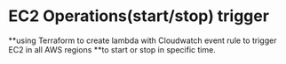 # EC2 Operations(start/stop) trigger

**using Terraform to create lambda with Cloudwatch event rule to trigger EC2 in all AWS regions 
**to start or stop in specific time.
